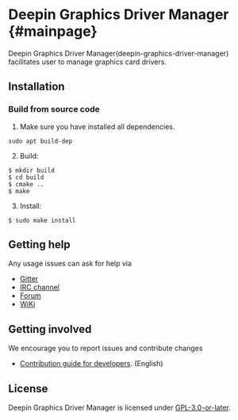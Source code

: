 # Deepin Graphics Driver Manager {#mainpage}

Deepin Graphics Driver Manager(deepin-graphics-driver-manager) facilitates user to manage graphics card drivers.

## Installation

### Build from source code

1. Make sure you have installed all dependencies.
````
sudo apt build-dep
````

2. Build:

````
$ mkdir build
$ cd build
$ cmake ..
$ make
````

3. Install:

````
$ sudo make install
````

## Getting help

Any usage issues can ask for help via

* [Gitter](https://gitter.im/orgs/linuxdeepin/rooms)
* [IRC channel](https://webchat.freenode.net/?channels=deepin)
* [Forum](https://bbs.deepin.org)
* [WiKi](https://wiki.deepin.org/)

## Getting involved

We encourage you to report issues and contribute changes

* [Contribution guide for developers](https://github.com/linuxdeepin/developer-center/wiki/Contribution-Guidelines-for-Developers-en). (English)

## License

Deepin Graphics Driver Manager is licensed under [GPL-3.0-or-later](LICENSE).
